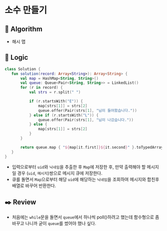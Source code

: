 # 소수 만들기

## :pushpin: **Algorithm**

+ 해시 맵

## :round_pushpin: **Logic**

 ```kotlin
class Solution {
    fun solution(record: Array<String>): Array<String> {
        val map = HashMap<String, String>()
        val queue: Queue<Pair<String, String>> = LinkedList()
        for (r in record) {
            val strs = r.split(" ")

            if (r.startsWith("E")) {
                map[strs[1]] = strs[2]
                queue.offer(Pair(strs[1], "님이 들어왔습니다."))
            } else if (r.startsWith("L")) {
                queue.offer(Pair(strs[1], "님이 나갔습니다."))
            } else {
                map[strs[1]] = strs[2]
            }
        }

        return queue.map { "${map[it.first]}${it.second}" }.toTypedArray()
    }
}
```

- 입력으로부터 `uid`와 `닉네임`을 추출한 후 `Map`에 저장한 후, 만약 출력해야 할 메시지일 경우 (`uid`, `메시지`)쌍으로 메시지 큐에 저장한다.
- 큐를 돌면서 `Map`으로부터 해당 `uid`에 해당하는 `닉네임`을 조회하여 메시지와 합친후 배열로 바꾸어 반환한다.


## :black_nib: **Review**

- 처음에는 `while`문을 돌면서 `queue`에서 하나씩 poll()하려고 했는데 함수형으로 좀 바꾸고 나니까 굳이 `queue`를 썼어야 했나 싶다.
